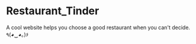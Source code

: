# Restaurant_Tinder
A cool website helps you choose a good restaurant when you can't decide.  ٩(◕‿◕｡)۶
